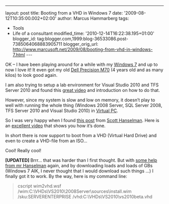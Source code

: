 ---
layout: post
title: Booting from a VHD in Windows 7
date: '2009-08-12T10:35:00.002+02:00'
author: Marcus Hammarberg
tags:
  - Tools
  - Life of a consultant
modified_time: '2010-12-14T16:22:38.195+01:00'
blogger_id: tag:blogger.com,1999:blog-36533086.post-7385064068883905711
blogger_orig_url: http://www.marcusoft.net/2009/08/booting-from-vhd-in-windows-7.html ---

OK – I have been playing around for a while with my
<a href="http://www.microsoft.com/windows/windows-7/"
target="_blank">Windows 7</a> and up to now I love it! It even got my
old <a
href="http://tbn1.google.com/images?q=tbn:uMf9EXIHxwjx2M:http://laptoplogic.com/data/resources/images/31/laptop.jpg"
target="_blank">Dell Precision M70</a> (4 years old and as many kilos)
to look good again.

I am also trying to setup a lab environment for Visual Studio 2010 and
TFS Server 2010 and found this <a
href="http://channel9.msdn.com/shows/10-4/10-4-Episode-20-Downloading-and-Installing-Visual-Studio-2010-Beta-1/"
target="_blank">great video</a> and introduction on how to do that.

However, since my system is slow and low on memory, it doesn’t play to
well with running the whole thing (Windows 2008 Server, SQL Server 2008,
TFS Server 2010 and Visual Studio 2010) in
<a href="http://www.microsoft.com/windows/virtual-pc/"
target="_blank">Virtual PC</a>.

So I was very happy when I found <a
href="http://www.hanselman.com/blog/LessVirtualMoreMachineWindows7AndTheMagicOfBootToVHD.aspx"
target="_blank">this post</a> from
<a href="http://www.hanselman.com/" target="_blank">Scott Hanselman</a>.
Here is an <a
href="http://blogs.msdn.com/mikekol/archive/2009/05/14/the-virtualization-nation-podcast-episode-3-want-to-boot-a-physical-computer-from-a-vhd.aspx"
target="_blank">excellent video</a> that shows you how it’s done.

In short there is now support to boot from a VHD (Virtual Hard Drive)
and even to create a VHD-file from an ISO…

Cool! Really cool!

**\[UPDATED\]
<span class="Apple-style-span" style="font-weight: normal">Brrr... that
was harder than I first thought. But with <a
href="http://www.hanselman.com/blog/StepByStepTurningAWindows7DVDOrISOIntoABootableVHDVirtualMachine.aspx"
target="_blank">some help from mr Hanselman</a> again, and by
downloading loads and loads of GBs (Windows 7 AIK, I never thought that
I would download such things ...) I finally got it to work. By the way,
here is my command line:</span>**

> cscript wim2vhd.wsf /wim:C:\VHDs\VS2010\2008Server\sources\install.wim
> /sku:SERVERENTERPRISE /vhd:C:\VHDs\VS2010\vs2010beta.vhd
